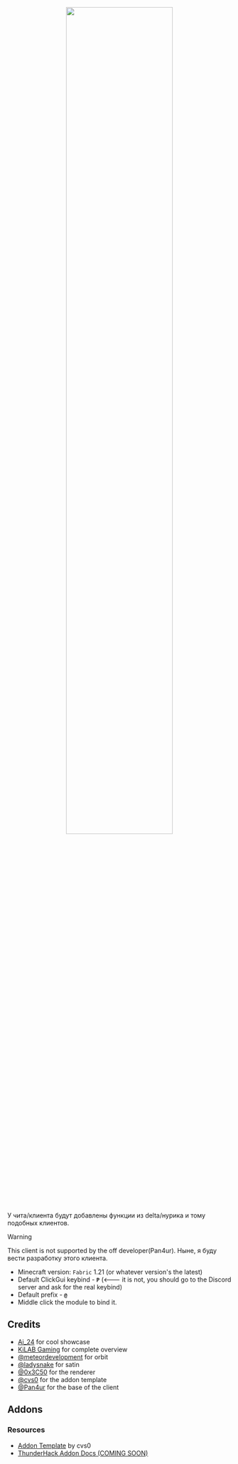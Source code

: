 <p align="center">
    <img src="https://i.imgur.com/ZiJ0r7y.png" style="width: 69%">
</p>

У чита/клиента будут добавлены функции из delta/нурика и тому подобных клиентов.

> [!WARNING]
> This client is not supported by the off developer(Pan4ur).
> Ныне, я буду вести разработку этого клиента.

- Minecraft version: ```Fabric``` 1.21 (or whatever version's the latest)
- Default ClickGui keybind - **```P```** (<--- it is not, you should go to the Discord server and ask for the real keybind)
- Default prefix - **```@```**
- Middle click the module to bind it.

## Credits

- [Ai_24](https://www.youtube.com/@Ai_24) for cool showcase
- [KiLAB Gaming](https://www.youtube.com/@KiLABGaming) for complete overview
- [@meteordevelopment](https://github.com/meteordevelopment) for orbit
- [@ladysnake](https://github.com/ladysnake) for satin
- [@0x3C50](https://github.com/0x3C50/Renderer) for the renderer
- [@cvs0](https://github.com/cvs0) for the addon template
- [@Pan4ur](https://github.com/Pan4ur) for the base of the client

## Addons

### Resources

- [Addon Template](https://github.com/cvs0/ThunderHack-Recode-Addon-Template) by cvs0
- [ThunderHack Addon Docs (COMING SOON)]()
